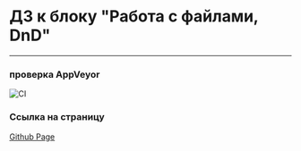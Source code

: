 # ДЗ к блоку "Работа с файлами, DnD"
---
### **проверка AppVeyor**

![CI](https://github.com/AnutaSt/ahj_DND/actions/workflows/web.yml/badge.svg)

### **Ссылка на страницу**
[Github Page](https://AnutaSt.github.io/ahj_DND/)
